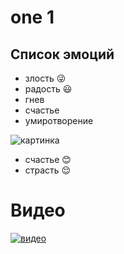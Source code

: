 # one 1
## Список эмоций
* злость :stuck_out_tongue_winking_eye:
* радость :smiley:
* гнев
* счастье 
* умиротворение


![картинка](https://avatars.mds.yandex.net/i?id=316aae47143cc822ce96f99ac4c0716c-5477942-images-thumbs&ref=rim&n=33&w=226&h=150)



* счастье :blush:
* страсть :relieved:

# Видео 
[![видео](https://trebiti.ru/upload/iblock/7eb/7eb2914751c33821841d223653e5254f.jpg)](https://www.youtube.com/watch?v=DvAyIfBkip4)

